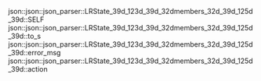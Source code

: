json::json::json_parser::LRState_39d_123d_39d_32dmembers_32d_39d_125d_39d::SELF
json::json::json_parser::LRState_39d_123d_39d_32dmembers_32d_39d_125d_39d::to_s
json::json::json_parser::LRState_39d_123d_39d_32dmembers_32d_39d_125d_39d::error_msg
json::json::json_parser::LRState_39d_123d_39d_32dmembers_32d_39d_125d_39d::action